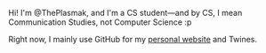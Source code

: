 Hi! I'm @ThePlasmak, and I'm a CS student—and by CS, I mean Communication Studies, not Computer Science :p

Right now, I mainly use GitHub for my [personal website]([www.sarahmakmq.com](https://www.sarahmakmq.com/)https://www.sarahmakmq.com/) and Twines.
